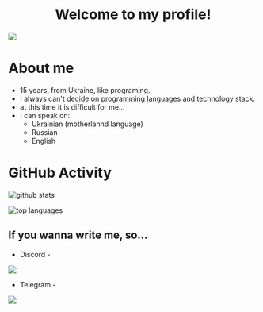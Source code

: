 <h1 align="center">Welcome to my profile!</h1>

<img src="https://media.tenor.co/images/ae40603eddb6e4bb1ea56cc6de7d0f6e/raw" align="center"/>

# About me
- 15 years, from Ukraine, like programing. 
- I always can't decide on programming languages and technology stack. 
- at this time it is difficult for me... 
- I can speak on:
  - Ukrainian (motherlannd language)
  - Russian
  - English

# GitHub Activity

![github stats](https://github-readme-stats.vercel.app/api?username=swcs3&theme=dark&show_icons=true)

![top languages](https://github-readme-stats.vercel.app/api/top-langs?username=swcs3&theme=dark&layout=compact&show_icons=true)

## If you wanna write me, so...

- Discord - <br>
<img src="http://my-socnets-username.herokuapp.com/username/discord">

- Telegram - <br>
<img src="http://my-socnets-username.herokuapp.com/username/telegram">

